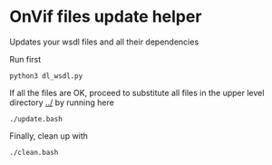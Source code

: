 # OnVif files update helper

Updates your wsdl files and all their dependencies

Run first
```
python3 dl_wsdl.py
```
If all the files are OK, proceed to substitute all files in the upper level directory [../](../) by running here
```
./update.bash
```
Finally, clean up with
```
./clean.bash
```
